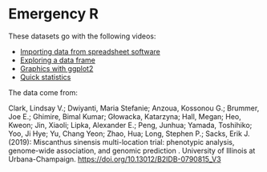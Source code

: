 # Emergency R

These datasets go with the following videos:

* [Importing data from spreadsheet software](https://www.youtube.com/watch?v=hfH_M5tOtwY)
* [Exploring a data frame](https://www.youtube.com/watch?v=92AYGkVt5m8&t)
* [Graphics with ggplot2](https://www.youtube.com/watch?v=zbnAhHsJ96k)
* [Quick statistics](https://www.youtube.com/watch?v=QeC5aWALYQk)

The data come from:

Clark, Lindsay V.; Dwiyanti, Maria Stefanie; Anzoua, Kossonou G.; Brummer, Joe
E.; Ghimire, Bimal Kumar; Głowacka, Katarzyna; Hall, Megan; Heo, Kweon; Jin,
Xiaoli; Lipka, Alexander E.; Peng, Junhua; Yamada, Toshihiko; Yoo, Ji Hye; Yu,
Chang Yeon; Zhao, Hua; Long, Stephen P.; Sacks, Erik J. (2019): Miscanthus
sinensis multi-location trial: phenotypic analysis, genome-wide association, and
genomic prediction . University of Illinois at Urbana-Champaign.
https://doi.org/10.13012/B2IDB-0790815_V3
